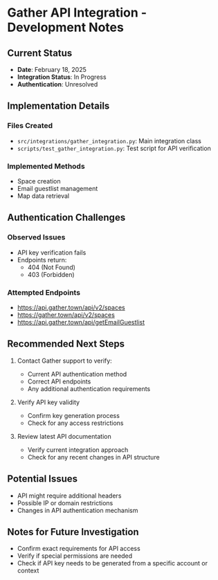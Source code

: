 # Gather API Integration - Development Notes

## Current Status
- **Date**: February 18, 2025
- **Integration Status**: In Progress
- **Authentication**: Unresolved

## Implementation Details
### Files Created
- `src/integrations/gather_integration.py`: Main integration class
- `scripts/test_gather_integration.py`: Test script for API verification

### Implemented Methods
- Space creation
- Email guestlist management
- Map data retrieval

## Authentication Challenges
### Observed Issues
- API key verification fails
- Endpoints return:
  * 404 (Not Found)
  * 403 (Forbidden)

### Attempted Endpoints
- https://api.gather.town/api/v2/spaces
- https://gather.town/api/v2/spaces
- https://api.gather.town/api/getEmailGuestlist

## Recommended Next Steps
1. Contact Gather support to verify:
   - Current API authentication method
   - Correct API endpoints
   - Any additional authentication requirements

2. Verify API key validity
   - Confirm key generation process
   - Check for any access restrictions

3. Review latest API documentation
   - Verify current integration approach
   - Check for any recent changes in API structure

## Potential Issues
- API might require additional headers
- Possible IP or domain restrictions
- Changes in API authentication mechanism

## Notes for Future Investigation
- Confirm exact requirements for API access
- Verify if special permissions are needed
- Check if API key needs to be generated from a specific account or context

